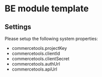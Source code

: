 # BE module template

## Settings

Please setup the following system properties:
- commercetools.projectKey
- commercetools.clientId
- commercetools.clientSecret
- commercetools.authUrl
- commercetools.apiUrl